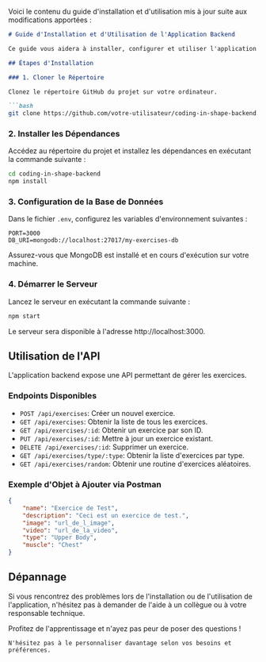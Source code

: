 Voici le contenu du guide d'installation et d'utilisation mis à jour suite aux modifications apportées :

```markdown
# Guide d'Installation et d'Utilisation de l'Application Backend

Ce guide vous aidera à installer, configurer et utiliser l'application backend pour le projet "Coding in Shape".

## Étapes d'Installation

### 1. Cloner le Répertoire

Clonez le répertoire GitHub du projet sur votre ordinateur.

```bash
git clone https://github.com/votre-utilisateur/coding-in-shape-backend.git
```

### 2. Installer les Dépendances

Accédez au répertoire du projet et installez les dépendances en exécutant la commande suivante :

```bash
cd coding-in-shape-backend
npm install
```

### 3. Configuration de la Base de Données

Dans le fichier `.env`, configurez les variables d'environnement suivantes :

```dotenv
PORT=3000
DB_URI=mongodb://localhost:27017/my-exercises-db
```

Assurez-vous que MongoDB est installé et en cours d'exécution sur votre machine.

### 4. Démarrer le Serveur

Lancez le serveur en exécutant la commande suivante :

```bash
npm start
```

Le serveur sera disponible à l'adresse http://localhost:3000.

## Utilisation de l'API

L'application backend expose une API permettant de gérer les exercices.

### Endpoints Disponibles

- `POST /api/exercises`: Créer un nouvel exercice.
- `GET /api/exercises`: Obtenir la liste de tous les exercices.
- `GET /api/exercises/:id`: Obtenir un exercice par son ID.
- `PUT /api/exercises/:id`: Mettre à jour un exercice existant.
- `DELETE /api/exercises/:id`: Supprimer un exercice.
- `GET /api/exercises/type/:type`: Obtenir la liste d'exercices par type.
- `GET /api/exercises/random`: Obtenir une routine d'exercices aléatoires.

### Exemple d'Objet à Ajouter via Postman

```json
{
    "name": "Exercice de Test",
    "description": "Ceci est un exercice de test.",
    "image": "url_de_l_image",
    "video": "url_de_la_video",
    "type": "Upper Body",
    "muscle": "Chest"
}
```

## Dépannage

Si vous rencontrez des problèmes lors de l'installation ou de l'utilisation de l'application, n'hésitez pas à demander de l'aide à un collègue ou à votre responsable technique.

Profitez de l'apprentissage et n'ayez pas peur de poser des questions !
```
N'hésitez pas à le personnaliser davantage selon vos besoins et préférences.